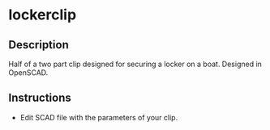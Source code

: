lockerclip
==========

Description
-----------

Half of a two part clip designed for securing a locker on a boat.
Designed in OpenSCAD.

Instructions
------------

* Edit SCAD file with the parameters of your clip.
